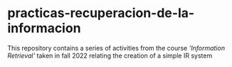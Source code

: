# practicas-recuperacion-de-la-informacion

This repository contains a series of activities from the course _'Information Retrieval'_ taken in fall 2022 relating the creation of a simple IR system
